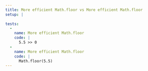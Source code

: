 ```yaml
---
title: More efficient Math.floor vs More efficient Math.floor
setup: |
  
tests:
  -
    name: More efficient Math.floor
    code: |
      5.5 >> 0
  -
    name: More efficient Math.floor
    code: |
      Math.floor(5.5)
---
```


